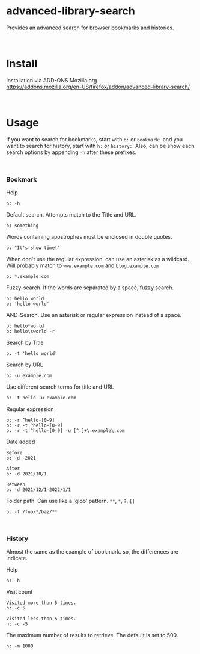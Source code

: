 # advanced-library-search

Provides an advanced search for browser bookmarks and histories.   

<br/>

# Install

Installation via ADD-ONS Mozilla org  
https://addons.mozilla.org/en-US/firefox/addon/advanced-library-search/

<br/>

# Usage

If you want to search for bookmarks, start with `b:` or `bookmark:` and you want to search for history, start with `h:` or `history:`. Also, can be show each search options by appending `-h` after these prefixes.

<br/>

### Bookmark

Help
```
b: -h
```

Default search. Attempts match to the Title and URL.
```
b: something
```

Words containing apostrophes must be enclosed in double quotes.
```
b: "It's show time!"
```

When don't use the regular expression, can use an asterisk as a wildcard. Will probably match to `www.example.com` and `blog.example.com`
```
b: *.example.com
```

Fuzzy-search. If the words are separated by a space, fuzzy search.
```
b: hello world
b: 'hello world'
```

AND-Search. Use an asterisk or regular expression instead of a space.
```
b: hello*world
b: hello\sworld -r
```

Search by Title
```
b: -t 'hello world'
```

Search by URL
```
b: -u example.com
```

Use different search terms for title and URL
```
b: -t hello -u example.com
```

Regular expression
```
b: -r ^hello-[0-9]
b: -r -t ^hello-[0-9]
b: -r -t ^hello-[0-9] -u [^.]+\.example\.com
```

Date added
```
Before
b: -d -2021

After
b: -d 2021/10/1

Between
b: -d 2021/12/1-2022/1/1
```

Folder path. Can use like a 'glob' pattern. `**`, `*`, `?`, `[]`
```
b: -f /foo/*/baz/**
```

<br/>

### History

Almost the same as the example of bookmark. so, the differences are indicate.

Help
```
h: -h
```

Visit count
```
Visited more than 5 times.
h: -c 5

Visited less than 5 times.
h: -c -5
```

The maximum number of results to retrieve. The default is set to 500.
```
h: -m 1000
```
